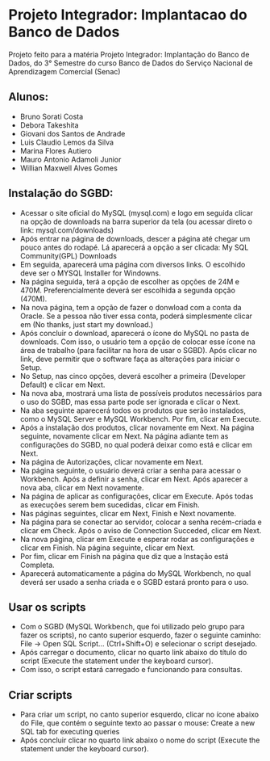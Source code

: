 # Projeto Integrador: Implantacao do Banco de Dados
Projeto feito para a matéria Projeto Integrador: Implantação do Banco de Dados, do 3° Semestre do curso Banco de Dados do Serviço Nacional de Aprendizagem Comercial (Senac)

## Alunos:
- Bruno Sorati Costa
- Debora Takeshita
- Giovani dos Santos de Andrade
- Luis Claudio Lemos da Silva
- Marina Flores Autiero
- Mauro Antonio Adamoli Junior
- Willian Maxwell Alves Gomes

## Instalação do SGBD:
- Acessar o site oficial do MySQL (mysql.com) e logo em seguida clicar na opção de downloads na barra superior da tela (ou acessar direto o link: mysql.com/downloads)
- Após entrar na página de downloads, descer a página até chegar um pouco antes do rodapé. Lá aparecerá a opção a ser clicada: My SQL Community(GPL) Downloads
- Em seguida, aparecerá uma página com diversos links. O escolhido deve ser o MYSQL Installer for Windowns.
- Na página seguida, terá a opção de escolher as opções de 24M e 470M. Preferencialmente deverá ser escolhida a segunda opção (470M).
- Na nova página, tem a opção de fazer o donwload com a conta da Oracle. Se a pessoa não tiver essa conta, poderá simplesmente clicar em (No thanks, just start my download.)
- Após concluir o download, aparecerá o ícone do MySQL no pasta de downloads. Com isso, o usuário tem a opção de colocar esse ícone na área de trabalho (para facilitar na hora de usar o SGBD). Após clicar no link, deve permitir que o software faça as alterações para iniciar o Setup.
- No Setup, nas cinco opções, deverá escolher a primeira (Developer Default) e clicar em Next.
- Na nova aba, mostrará uma lista de possíveis produtos necessários para o uso do SGBD, mas essa parte pode ser ignorada e clicar o Next.
- Na aba seguinte aparecerá todos os produtos que serão instalados, como o MySQL Server e MySQL Workbench. Por fim, clicar em Execute.
- Após a instalação dos produtos, clicar novamente em Next. Na página seguinte, novamente clicar em Next. Na página adiante tem as configurações do SGBD, no qual poderá deixar como está e clicar em Next.
- Na página de Autorizações, clicar novamente em Next.
- Na página seguinte, o usuário deverá criar a senha para acessar o Workbench. Após a definir a senha, clicar em Next. Após aparecer a nova aba, clicar em Next novamente.
- Na página de aplicar as configurações, clicar em Execute. Após todas as execuções serem bem sucedidas, clicar em Finish.
- Nas páginas seguintes, clicar em Next, Finish e Next novamente.
- Na página para se conectar ao servidor, colocar a senha recém-criada e clicar em Check. Após o aviso de Connection Succeded, clicar em Next.
- Na nova página, clicar em Execute e esperar rodar as configurações e clicar em Finish. Na página seguinte, clicar em Next.
- Por fim, clicar em Finish na página que diz que a Instação está Completa.
- Aparecerá automaticamente a página do MySQL Workbench, no qual deverá ser usado a senha criada e o SGBD estará pronto para o uso.

## Usar os scripts
- Com o SGBD (MySQL Workbench, que foi utilizado pelo grupo para fazer os scripts), no canto superior esquerdo, fazer o seguinte caminho: File -> Open SQL Script... (Ctrl+Shift+O) e selecionar o script desejado.
- Após carregar o documento, clicar no quarto link abaixo do título do script (Execute the statement under the keyboard cursor).
- Com isso, o script estará carregado e funcionando para consultas.

## Criar scripts
- Para criar um script, no canto superior esquerdo, clicar no ícone abaixo do File, que contém o seguinte texto ao passar o mouse: Create a new SQL tab for executing queries
- Após concluir clicar no quarto link abaixo o nome do script (Execute the statement under the keyboard cursor).
